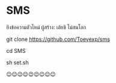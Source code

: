 # SMS
ยิงข้อความตัวไหม่
ผู้สร้าง: เต้ยชิ ไม่สนโลก

git clone https://github.com/Toeyexp/sms

cd SMS




sh set.sh

😉😉😉😉😉😉😉😉😉
